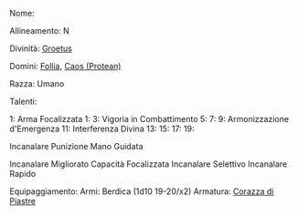 Nome:

Allineamento: N

Divinità: [Groetus](https://golarion.altervista.org/wiki/Groetus)

Domini: [Follia](https://golarion.altervista.org/wiki/Dominio_della_Follia), [Caos (Protean)](https://golarion.altervista.org/wiki/Dominio_del_Caos#Sottodominio_dei_Protean)

Razza: Umano

Talenti:

1: Arma Focalizzata
1: 
3: Vigoria in Combattimento
5: 
7: 
9: Armonizzazione d'Emergenza
11: Interferenza Divina
13:
15:
17:
19:

Incanalare Punizione
Mano Guidata

Incanalare Migliorato
Capacità Focalizzata
Incanalare Selettivo
Incanalare Rapido

Equipaggiamento:
Armi: Berdica (1d10 19-20/x2)
Armatura: [Corazza di Piastre](https://golarion.altervista.org/wiki/Armature/Corazza_di_Piastre)

